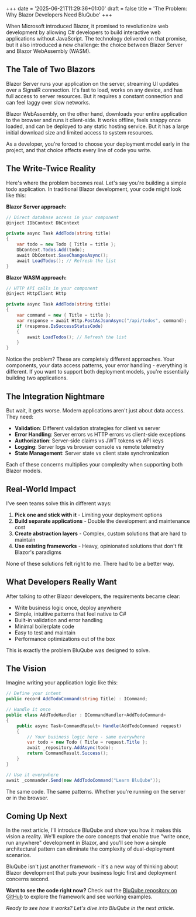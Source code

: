 +++
date = '2025-06-21T11:29:36+01:00'
draft = false
title = 'The Problem: Why Blazor Developers Need BluQube'
+++

When Microsoft introduced Blazor, it promised to revolutionize web development by allowing C# developers to build interactive web applications without JavaScript. The technology delivered on that promise, but it also introduced a new challenge: the choice between Blazor Server and Blazor WebAssembly (WASM).

## The Tale of Two Blazors

Blazor Server runs your application on the server, streaming UI updates over a SignalR connection. It's fast to load, works on any device, and has full access to server resources. But it requires a constant connection and can feel laggy over slow networks.

Blazor WebAssembly, on the other hand, downloads your entire application to the browser and runs it client-side. It works offline, feels snappy once loaded, and can be deployed to any static hosting service. But it has a large initial download size and limited access to system resources.

As a developer, you're forced to choose your deployment model early in the project, and that choice affects every line of code you write.

## The Write-Twice Reality

Here's where the problem becomes real. Let's say you're building a simple todo application. In traditional Blazor development, your code might look like this:

**Blazor Server approach:**

```csharp
// Direct database access in your component
@inject IDbContext DbContext

private async Task AddTodo(string title)
{
    var todo = new Todo { Title = title };
    DbContext.Todos.Add(todo);
    await DbContext.SaveChangesAsync();
    await LoadTodos(); // Refresh the list
}
```

**Blazor WASM approach:**

```csharp
// HTTP API calls in your component
@inject HttpClient Http

private async Task AddTodo(string title)
{
    var command = new { Title = title };
    var response = await Http.PostAsJsonAsync("/api/todos", command);
    if (response.IsSuccessStatusCode)
    {
        await LoadTodos(); // Refresh the list
    }
}
```

Notice the problem? These are completely different approaches. Your components, your data access patterns, your error handling - everything is different. If you want to support both deployment models, you're essentially building two applications.

## The Integration Nightmare

But wait, it gets worse. Modern applications aren't just about data access. They need:

- **Validation**: Different validation strategies for client vs server
- **Error Handling**: Server errors vs HTTP errors vs client-side exceptions
- **Authorization**: Server-side claims vs JWT tokens vs API keys
- **Logging**: Server logs vs browser console vs remote telemetry
- **State Management**: Server state vs client state synchronization

Each of these concerns multiplies your complexity when supporting both Blazor models.

## Real-World Impact

I've seen teams solve this in different ways:

1. **Pick one and stick with it** - Limiting your deployment options
2. **Build separate applications** - Double the development and maintenance cost
3. **Create abstraction layers** - Complex, custom solutions that are hard to maintain
4. **Use existing frameworks** - Heavy, opinionated solutions that don't fit Blazor's paradigms

None of these solutions felt right to me. There had to be a better way.

## What Developers Really Want

After talking to other Blazor developers, the requirements became clear:

- Write business logic once, deploy anywhere
- Simple, intuitive patterns that feel native to C#
- Built-in validation and error handling
- Minimal boilerplate code
- Easy to test and maintain
- Performance optimizations out of the box

This is exactly the problem BluQube was designed to solve.

## The Vision

Imagine writing your application logic like this:

```csharp
// Define your intent
public record AddTodoCommand(string Title) : ICommand;

// Handle it once
public class AddTodoHandler : ICommandHandler<AddTodoCommand>
{
    public async Task<CommandResult> Handle(AddTodoCommand request)
    {
        // Your business logic here - same everywhere
        var todo = new Todo { Title = request.Title };
        await _repository.AddAsync(todo);
        return CommandResult.Success();
    }
}

// Use it everywhere
await _commander.Send(new AddTodoCommand("Learn BluQube"));
```

The same code. The same patterns. Whether you're running on the server or in the browser.

## Coming Up Next

In the next article, I'll introduce BluQube and show you how it makes this vision a reality. We'll explore the core concepts that enable true "write once, run anywhere" development in Blazor, and you'll see how a simple architectural pattern can eliminate the complexity of dual-deployment scenarios.

BluQube isn't just another framework - it's a new way of thinking about Blazor development that puts your business logic first and deployment concerns second.

**Want to see the code right now?** Check out the [BluQube repository on GitHub](https://github.com/roly445/bluqube) to explore the framework and see working examples.

*Ready to see how it works? Let's dive into BluQube in the next article.*
